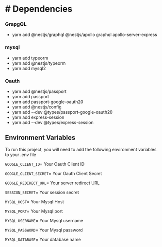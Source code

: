# # Dependencies

### GrapgQL

- yarn add @nestjs/graphql @nestjs/apollo graphql apollo-server-express

### mysql

- yarn add typeorm
- yarn add @nestjs/typeorm
- yarn add mysql2

### Oauth

- yarn add @nestjs/passport
- yarn add passport
- yarn add passport-google-oauth20
- yarn add @nestjs/config
- yarn add --dev @types/passport-google-oauth20
- yarn add express-session
- yarn add --dev @types/express-session

## Environment Variables

To run this project, you will need to add the following environment variables to your .env file

`GOOGLE_CLIENT_ID`= Your Oauth Client ID

`GOOGLE_CLIENT_SECRET`= Your Oauth Client Secret

`GOOGLE_REDIRECT_URL`= Your server redirect URL

`SESSION_SECRET`= Your session secret

`MYSQL_HOST`= Your Mysql Host

`MYSQL_PORT`= Your Mysql port

`MYSQL_USERNAME`= Your Mysql username

`MYSQL_PASSWORD`= Your Mysql password

`MYSQL_DATABASE`= Your database name
